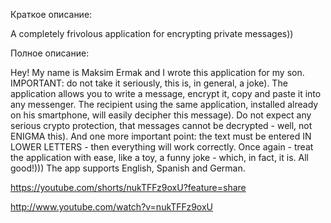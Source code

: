 Краткое описание:

A completely frivolous application for encrypting private messages))

Полное описание:

Hey! My name is Maksim Ermak and I wrote this application for my son.
IMPORTANT: do not take it seriously, this is, in general, a joke). The application allows you to write a message,
encrypt it, copy and paste it into any messenger. The recipient using the same application,
installed already on his smartphone, will easily decipher this message).
Do not expect any serious crypto protection, that messages cannot be decrypted - well, not ENIGMA this).
And one more important point: the text must be entered IN LOWER LETTERS - then everything will work correctly.
Once again - treat the application with ease, like a toy, a funny joke - which, in fact, it is.
All good!)))
The app supports English, Spanish and German.

https://youtube.com/shorts/nukTFFz9oxU?feature=share

http://www.youtube.com/watch?v=nukTFFz9oxU 
